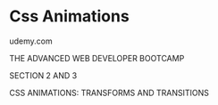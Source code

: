 # Css Animations

udemy.com

THE ADVANCED WEB DEVELOPER BOOTCAMP

SECTION 2 AND 3

CSS ANIMATIONS: TRANSFORMS AND TRANSITIONS
